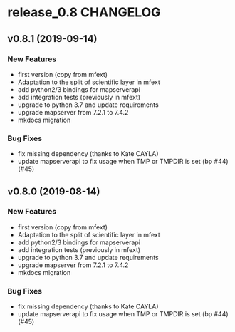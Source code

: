 # release_0.8 CHANGELOG

## v0.8.1 (2019-09-14)

### New Features

- first version (copy from mfext)
- Adaptation to the split of scientific layer in mfext
- add python2/3 bindings for mapserverapi
- add integration tests (previously in mfext)
- upgrade to python 3.7 and update requirements
- upgrade mapserver from 7.2.1 to 7.4.2
- mkdocs migration

### Bug Fixes

- fix missing dependency (thanks to Kate CAYLA)
- update mapserverapi to fix usage when TMP or TMPDIR is set (bp #44) (#45)

## v0.8.0 (2019-08-14)

### New Features

- first version (copy from mfext)
- Adaptation to the split of scientific layer in mfext
- add python2/3 bindings for mapserverapi
- add integration tests (previously in mfext)
- upgrade to python 3.7 and update requirements
- upgrade mapserver from 7.2.1 to 7.4.2
- mkdocs migration

### Bug Fixes

- fix missing dependency (thanks to Kate CAYLA)
- update mapserverapi to fix usage when TMP or TMPDIR is set (bp #44) (#45)


